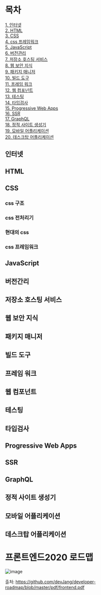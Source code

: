 # 목차
[1. 인터넷](#인터넷) </br>
[2. HTML](#html)</br>
[3. CSS](#css)</br>
[4. css 프레임워크](#css-프레임워크)</br>
[5. JavaScript](#javascript)</br>
[6. 버전관리](#버전관리)</br>
[7. 저장소 호스팅 서비스](#저장소-호스팅-서비스)</br>
[8. 웹 보안 지식](#웹-보안-지식)</br>
[9. 패키지 매니저](#패키지-매니저)</br>
[10. 빌드 도구](#빌드-도구)</br>
[11. 프레임 워크](#프레임-워크)</br>
[12. 웹 컴포넌트](#웹-컴포넌트)</br>
[13. 테스팅](#테스팅)</br>
[14. 타입검사](#타입검사)</br>
[15. Progressive Web Apps](#progressive-web-apps)</br>
[16. SSR](#ssr)</br>
[17. GraphQL](#graphql)</br>
[18. 정적 사이트 생성기](#정적-사이트-생성기)</br>
[19. 모바일 어플리케이션](#모바일-어플리케이션)</br>
[20. 데스크탑 어플리케이션](#데스크탑-어플리케이션)</br>



## 인터넷

## HTML

## CSS

### css 구조
### css 전처리기
### 현대의 css
### css 프레임워크

## JavaScript

## 버전간리

## 저장소 호스팅 서비스

## 웹 보안 지식

## 패키지 매니저

## 빌드 도구

## 프레임 워크

## 웹 컴포넌트

## 테스팅

## 타입검사

## Progressive Web Apps

## SSR

## GraphQL

## 정적 사이트 생성기

## 모바일 어플리케이션

## 데스크탑 어플리케이션


# 프론트엔드2020 로드맵
![image](https://user-images.githubusercontent.com/68668924/105307734-e4e60500-5bff-11eb-90f7-27af3c66bfe7.png)

출처: https://github.com/devJang/developer-roadmap/blob/master/pdf/frontend.pdf
